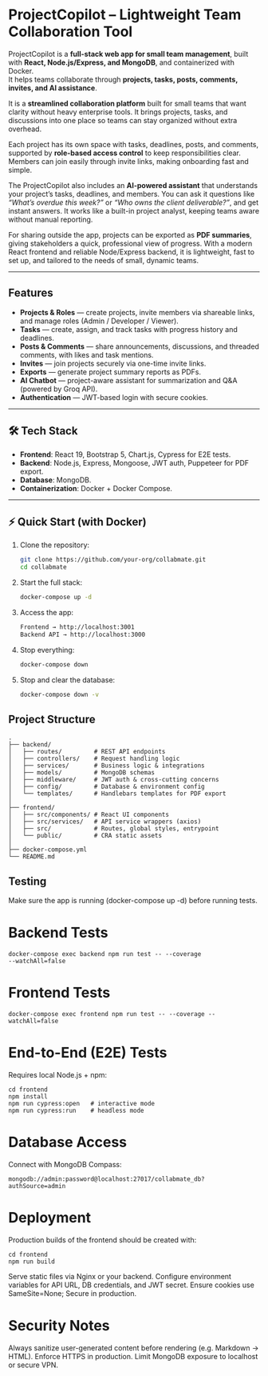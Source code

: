 #  ProjectCopilot – Lightweight Team Collaboration Tool

ProjectCopilot is a **full-stack web app for small team management**, built with **React, Node.js/Express, and MongoDB**, and containerized with Docker.  
It helps teams collaborate through **projects, tasks, posts, comments, invites, and AI assistance**.


It is a **streamlined collaboration platform** built for small teams that want clarity without heavy enterprise tools. It brings projects, tasks, and discussions into one place so teams can stay organized without extra overhead.  

Each project has its own space with tasks, deadlines, posts, and comments, supported by **role-based access control** to keep responsibilities clear. Members can join easily through invite links, making onboarding fast and simple.  

The ProjectCopilot also includes an **AI-powered assistant** that understands your project’s tasks, deadlines, and members. You can ask it questions like *“What’s overdue this week?”* or *“Who owns the client deliverable?”*, and get instant answers. It works like a built-in project analyst, keeping teams aware without manual reporting.  

For sharing outside the app, projects can be exported as **PDF summaries**, giving stakeholders a quick, professional view of progress. With a modern React frontend and reliable Node/Express backend, it is lightweight, fast to set up, and tailored to the needs of small, dynamic teams.  

---

##  Features

-  **Projects & Roles** — create projects, invite members via shareable links, and manage roles (Admin / Developer / Viewer).  
-  **Tasks** — create, assign, and track tasks with progress history and deadlines.  
-  **Posts & Comments** — share announcements, discussions, and threaded comments, with likes and task mentions.  
-  **Invites** — join projects securely via one-time invite links.  
-  **Exports** — generate project summary reports as PDFs.  
-  **AI Chatbot** — project-aware assistant for summarization and Q&A (powered by Groq API).  
-  **Authentication** — JWT-based login with secure cookies.  

---

## 🛠️ Tech Stack

- **Frontend**: React 19, Bootstrap 5, Chart.js, Cypress for E2E tests.  
- **Backend**: Node.js, Express, Mongoose, JWT auth, Puppeteer for PDF export.  
- **Database**: MongoDB.  
- **Containerization**: Docker + Docker Compose.  

---

## ⚡ Quick Start (with Docker)

1. Clone the repository:  
   ```bash
   git clone https://github.com/your-org/collabmate.git
   cd collabmate
2.	Start the full stack:
    ```bash
    docker-compose up -d
3. Access the app:
    ```bash
	Frontend → http://localhost:3001
	Backend API → http://localhost:3000
4. Stop everything:
    ```bash
    docker-compose down
5.	Stop and clear the database:
    ```bash
    docker-compose down -v

## Project Structure
```
.
├── backend/
│   ├── routes/         # REST API endpoints
│   ├── controllers/    # Request handling logic
│   ├── services/       # Business logic & integrations
│   ├── models/         # MongoDB schemas
│   ├── middleware/     # JWT auth & cross-cutting concerns
│   ├── config/         # Database & environment config
│   └── templates/      # Handlebars templates for PDF export
│
├── frontend/
│   ├── src/components/ # React UI components
│   ├── src/services/   # API service wrappers (axios)
│   ├── src/            # Routes, global styles, entrypoint
│   └── public/         # CRA static assets
│
├── docker-compose.yml
└── README.md
```

##  Testing
Make sure the app is running (docker-compose up -d) before running tests.
    
# Backend Tests
    
    docker-compose exec backend npm run test -- --coverage 
    --watchAll=false

# Frontend Tests
    docker-compose exec frontend npm run test -- --coverage --watchAll=false
# End-to-End (E2E) Tests
Requires local Node.js + npm:
    
    cd frontend
    npm install
    npm run cypress:open   # interactive mode
    npm run cypress:run    # headless mode

#  Database Access
Connect with MongoDB Compass:

    mongodb://admin:password@localhost:27017/collabmate_db?authSource=admin

# Deployment
Production builds of the frontend should be created with:

    cd frontend
    npm run build

Serve static files via Nginx or your backend.
Configure environment variables for API URL, DB credentials, and JWT secret.
Ensure cookies use SameSite=None; Secure in production.

# Security Notes
Always sanitize user-generated content before rendering (e.g. Markdown → HTML).
Enforce HTTPS in production.
Limit MongoDB exposure to localhost or secure VPN.

